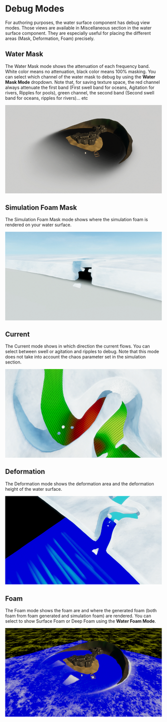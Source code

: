 # Debug Modes

For authoring purposes, the water surface component has debug view modes. Those views are available in Miscellaneous section in the water surface component. 
They are especially useful for placing the different areas (Mask, Deformation, Foam) precisely. 

## Water Mask
The Water Mask mode shows the attenuation of each frequency band. White color means no attenuation, black color means 100% masking. 
You can select which channel of the water mask to debug by using the **Water Mask Mode** dropdown. 
Note that, for saving texture space, the red channel always attenuate the first band (First swell band for oceans, Agitation for rivers, Ripples for pools), green channel, the second band (Second swell band for oceans, ripples for rivers)... etc

![](Images/water-debug-watermask.png)


## Simulation Foam Mask
The Simulation Foam Mask mode shows where the simulation foam is rendered on your water surface.  

![](Images/water-debug-foammask.png)


## Current
The Current mode shows in which direction the current flows. You can select between swell or agitation and ripples to debug.
Note that this mode does not take into account the chaos parameter set in the simulation section.

![](Images/water-debug-current.png)


## Deformation
The Deformation mode shows the deformation area and the deformation height of the water surface. 

![](Images/water-debug-deformation.png)


## Foam
The Foam mode shows the foam are and where the generated foam (both foam from foam generated and simulation foam) are rendered. 
You can select to show Surface Foam or Deep Foam using the **Water Foam Mode**. 

![](Images/water-debug-foam.png)



